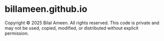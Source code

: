 # billameen.github.io

Copyright © 2025 Bilal Ameen. All rights reserved.
This code is private and may not be used, copied, modified, or distributed without explicit permission.
